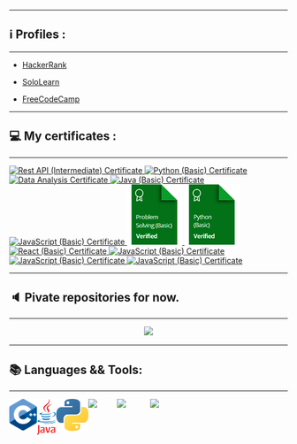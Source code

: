 
---

## :information_source: Profiles :

---

* [HackerRank](https://www.hackerrank.com/Alaamimi)

* [SoloLearn](https://www.sololearn.com/profile/21098635)

* [FreeCodeCamp](https://www.freecodecamp.org/alaamimi)

---

## :computer: My certificates :

---

<a href="https://github.com/Alaamimi/Certificates/blob/master/Ressources/Rest_API.png">
    <img src="https://github.com/Alaamimi/Alaamimi/blob/main/badges/Rest%20API.png" alt=" Rest API (Intermediate) Certificate"/>
</a>

<a href="https://github.com/Alaamimi/Certificates/blob/master/Ressources/cert-21098635-1157.png">
    <img src="https://github.com/Alaamimi/Alaamimi/blob/main/badges/SoloLearn%20Python.png" alt="Python (Basic) Certificate"/>
</a>

<a href="https://github.com/Alaamimi/Certificates/blob/master/Ressources/Certification_alaamimi_data-analysis-with-python-v7_-_2021-04-15_21.42.42.png">
    <img src="https://github.com/Alaamimi/Alaamimi/blob/main/badges/Data%20Analysis%20with%20Python.png" alt="Data Analysis Certificate"/>
</a>

<a href="https://github.com/Alaamimi/Certificates/blob/master/Ressources/Java.png">
    <img src="https://github.com/Alaamimi/Alaamimi/blob/main/badges/java%20basic%20skill.png" alt="Java (Basic) Certificate"/>
</a>

<a href="https://github.com/Alaamimi/Certificates/blob/master/Ressources/Scientific_Computing_With_Python.png">
    <img src="https://github.com/Alaamimi/Alaamimi/blob/main/badges/Freecode.png" alt="JavaScript (Basic) Certificate"/>
</a>


<a href="https://github.com/Alaamimi/Certificates/blob/master/Ressources/Problem%20Solving%20Basic.png">
    <img src="badges/problem_solving_basic_skill.png" alt="Problem Solving (Basic) Certificate"/>
</a>

<a href="https://github.com/Alaamimi/Certificates/blob/master/Ressources/Python%20Basic.png">
    <img src="badges/python_basic_skill.png" alt="Python (Basic) Certificate"/>
</a>

<a href="https://github.com/Alaamimi/Certificates/blob/master/Ressources/React-Basic.png">
    <img src="https://github.com/Alaamimi/Alaamimi/blob/main/badges/react_basic_skill.png" alt="React (Basic) Certificate"/>
</a>

<a href="https://github.com/Alaamimi/Certificates/blob/master/Ressources/javaScript.png">
    <img src="https://github.com/Alaamimi/Alaamimi/blob/main/badges/javascript_basic_skill.png" alt="JavaScript (Basic) Certificate"/>
</a>

<a href="https://github.com/Alaamimi/Certificates/blob/master/Ressources/Angular-Basic.png">
    <img src="https://github.com/Alaamimi/Alaamimi/blob/main/badges/Angular.png" alt="JavaScript (Basic) Certificate"/>
</a>

<a href="https://github.com/Alaamimi/Certificates/blob/master/Ressources/Python%20Data%20Structures.png">
    <img src="https://github.com/Alaamimi/Alaamimi/blob/main/badges/SoloLearn.png" alt="JavaScript (Basic) Certificate"/>
</a>


---

## :speaker: Pivate repositories for now.

---

</p>
<p align="center">  
<img src="https://steamuserimages-a.akamaihd.net/ugc/2419998257285703812/AA29C335462FF165313CD8F167496E0C869028FA/" width="1200">
</p>

---

## 📚 Languages && Tools:

---

<img align="left" src="https://github.com/Alaamimi/Alaamimi/blob/main/Src/1200px-ISO_C%2B%2B_Logo.svg.png" width="50" />   
<img align="left" src="https://github.com/Alaamimi/Alaamimi/blob/main/Src/1200px-Java_Logo.svg.png" width="35" />   
<img align="left" src="https://github.com/Alaamimi/Alaamimi/blob/main/Src/768px-Python-logo-notext.svg.png" width="58" />
<img align="left" Src="https://seeklogo.com/images/C/c-programming-language-logo-9B32D017B1-seeklogo.com.png" width="52"/>
<img align="left" src="https://i.pinimg.com/originals/8c/b1/8c/8cb18c72082d13eb581cf6d452e8e266.png" width="60" />
<img align="left" src="https://bashlogo.com/img/symbol/jpg/full_colored_dark.jpg" width="55" />

